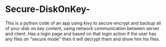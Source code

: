 # Secure-DiskOnKey-
This is a python code of an app using kivy to secure encrypt and backup all of your disk on key content, using network communication between server and client. Has a login page and based on that login action if the user has any files on "secure mode" then it will decrypt them and show him his files. 
